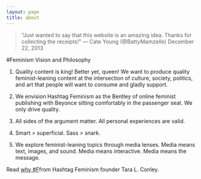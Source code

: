 ```yaml
---
layout: page
title: about
---
```


> “Just wanted to say that this website is an amazing idea. Thanks for collecting the receipts!” — Cate Young (@BattyMamzelle) December 22, 2013

\#Feminism Vision and Philosophy

1. Quality content is king! Better yet, queen! We want to produce quality feminist-leaning content at the intersection of culture, society, politics, and art that people will want to consume and gladly support.

2. We envision Hashtag Feminism as the Bentley of online feminist publishing with Beyonce sitting comfortably in the passenger seat. We only drive quality.

3. All sides of the argument matter. All personal experiences are valid.

4. Smart > superficial. Sass > snark.

5. We explore feminist-leaning topics through media lenses. Media means text, images, and sound. Media means interactive. Media means the message.

Read [why \#F](http://www.hashtagfeminism.com/?p=107)from Hashtag Feminism founder Tara L. Conley.


